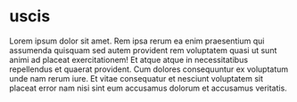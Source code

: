 # uscis

Lorem ipsum dolor sit amet. Rem ipsa rerum ea enim praesentium qui assumenda quisquam sed autem provident rem voluptatem quasi ut sunt animi ad placeat exercitationem! Et atque atque in necessitatibus repellendus et quaerat provident. Cum dolores consequuntur ex voluptatum unde nam rerum iure. Et vitae consequatur et nesciunt voluptatem sit placeat error nam nisi sint eum accusamus dolorum et accusamus veritatis.
